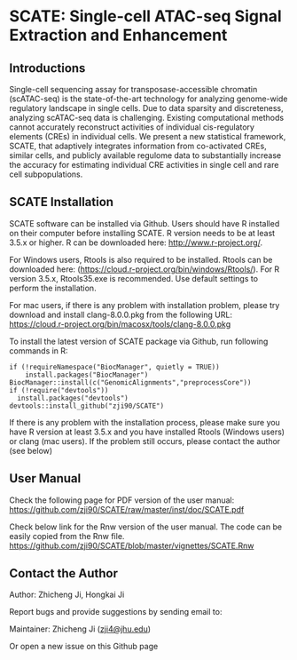 SCATE: Single-cell ATAC-seq Signal Extraction and Enhancement
====

## Introductions
Single-cell sequencing assay for transposase-accessible chromatin (scATAC-seq) is
the state-of-the-art technology for analyzing genome-wide regulatory landscape in
single cells. Due to data sparsity and discreteness, analyzing scATAC-seq data is
challenging. Existing computational methods cannot accurately reconstruct
activities of individual cis-regulatory elements (CREs) in individual cells. We
present a new statistical framework, SCATE, that adaptively integrates
information from co-activated CREs, similar cells, and publicly available regulome
data to substantially increase the accuracy for estimating individual CRE
activities in single cell and rare cell subpopulations. 

## SCATE Installation

SCATE software can be installed via Github.
Users should have R installed on their computer before installing SCATE. R version needs to be at least 3.5.x or higher. R can be downloaded here: http://www.r-project.org/.

For Windows users, Rtools is also required to be installed. Rtools can be downloaded here: (https://cloud.r-project.org/bin/windows/Rtools/). For R version 3.5.x, Rtools35.exe is recommended. Use default settings to perform the installation.

For mac users, if there is any problem with installation problem, please try download and install clang-8.0.0.pkg from the following URL: https://cloud.r-project.org/bin/macosx/tools/clang-8.0.0.pkg

To install the latest version of SCATE package via Github, run following commands in R:
```{r }
if (!requireNamespace("BiocManager", quietly = TRUE))
    install.packages("BiocManager")
BiocManager::install(c("GenomicAlignments","preprocessCore"))
if (!require("devtools"))
  install.packages("devtools")
devtools::install_github("zji90/SCATE")
```
<!---
In rare case where devtools cannot be installed, SCATE software package can also be downloaded from this link:

http://jilab.biostat.jhsph.edu/projects/scate/SCATE_1.0.tar.gz

After downloading the package, open R, type in the following commands:
```{r }
if (!requireNamespace("BiocManager", quietly = TRUE))
    install.packages("BiocManager")
BiocManager::install("GenomicAlignments")
```
After the installation process, go to 'Packages & Data' menu, go to 'Package Installer', choose 'Local Source Package' from the pull-down menu the top, click 'Install' button on the bottom, choose the path to the software package 'SCATE_1.0.tar.gz' just downloaded, and click 'open'. The installation process will be completed soon. 
--->

If there is any problem with the installation process, please make sure you have R version at least 3.5.x and you have installed Rtools (Windows users) or clang (mac users). If the problem still occurs, please contact the author (see below)

## User Manual
Check the following page for PDF version of the user manual:
https://github.com/zji90/SCATE/raw/master/inst/doc/SCATE.pdf

Check below link for the Rnw version of the user manual. The code can be easily copied from the Rnw file.
https://github.com/zji90/SCATE/blob/master/vignettes/SCATE.Rnw

## Contact the Author
Author: Zhicheng Ji, Hongkai Ji

Report bugs and provide suggestions by sending email to:

Maintainer: Zhicheng Ji (zji4@jhu.edu)

Or open a new issue on this Github page
